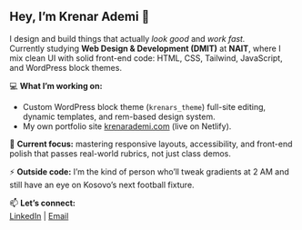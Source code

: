 ## Hey, I’m Krenar Ademi 👋

I design and build things that actually *look good* and *work fast.*  
Currently studying **Web Design & Development (DMIT)** at **NAIT**, where I mix clean UI with solid front-end code: HTML, CSS, Tailwind, JavaScript, and WordPress block themes.  

💻 **What I’m working on:**  
- Custom WordPress block theme (`krenars_theme`)  full-site editing, dynamic templates, and rem-based design system.   
- My own portfolio site [krenarademi.com](https://krenarademi.com) (live on Netlify).  

🌱 **Current focus:** mastering responsive layouts, accessibility, and front-end polish that passes real-world rubrics, not just class demos.  

⚡ **Outside code:** I’m the kind of person who’ll tweak gradients at 2 AM and still have an eye on Kosovo’s next football fixture.  

📫 **Let’s connect:**  
[LinkedIn](https://linkedin.com/in/krenar-ademi) | [Email](mailto:krenar.ademi3@gmail.com)
